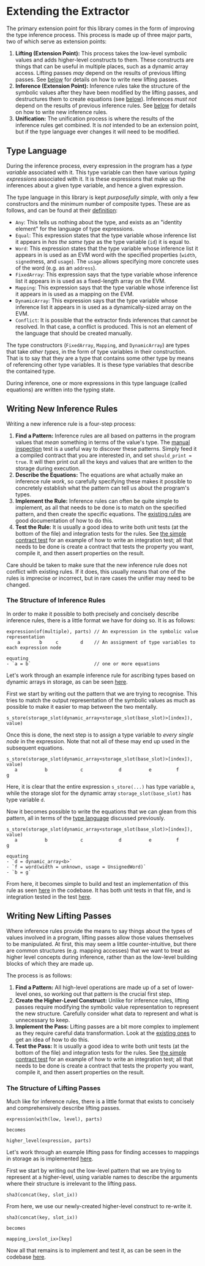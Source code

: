 # Extending the Extractor

The primary extension point for this library comes in the form of improving the type inference
process. This process is made up of three major parts, two of which serve as extension points:

1. **Lifting (Extension Point):** This process takes the low-level symbolic values and adds
   higher-level constructs to them. These constructs are things that can be useful in multiple
   places, such as a dynamic array access. Lifting passes _may_ depend on the results of previous
   lifting passes. See [below](#writing-new-lifting-passes) for details on how to write new lifting
   passes.
2. **Inference (Extension Point):** Inference rules take the structure of the symbolic values after
   they have been modified by the lifting passes, and destructures them to create equations (see
   [below](#type-language)). Inferences _must not_ depend on the results of previous inference
   rules. See [below](#writing-new-inference-rules) for details on how to write new inference rules.
3. **Unification:** The unification process is where the results of the inference rules get
   combined. It is _not_ intended to be an extension point, but if the type language ever changes it
   will need to be modified.

## Type Language

During the inference process, every expression in the program has a _type variable_ associated with
it. This type variable can then have various _typing expressions_ associated with it. It is these
expressions that make up the inferences about a given type variable, and hence a given expression.

The type language in this library is kept _purposefully simple_, with only a few constructors and
the minimum number of composite types. These are as follows, and can be found at
their [definition](../src/tc/expression.rs):

- `Any`: This tells us nothing about the type, and exists as an "identity element" for the language
  of type expressions.
- `Equal`: This expression states that the type variable whose inference list it appears in _has the
  same type_ as the type variable (`id`) it is equal to.
- `Word`: This expression states that the type variable whose inference list it appears in is used
  as an EVM word with the specified properties (`width`, `signed`ness, and `usage`). The `usage`
  allows specifying more concrete uses of the word (e.g. as an `address`).
- `FixedArray`: This expression says that the type variable whose inference list it appears in is
  used as a fixed-length array on the EVM.
- `Mapping`: This expression says that the type variable whose inference list it appears in is used
  as a mapping on the EVM.
- `DynamicArray`: This expression says that the type variable whose inference list it appears in is
  used as a dynamically-sized array on the EVM.
- `Conflict`: It is possible that the extractor finds inferences that cannot be resolved. In that
  case, a conflict is produced. This is not an element of the language that should be created
  manually.

The type constructors (`FixedArray`, `Mapping`, and `DynamicArray`) are types that take _other
types_, in the form of type variables in their construction. That is to say that they are a type
that contains some other type by means of referencing other type variables. It is these type
variables that describe the contained type.

During inference, one or more expressions in this type language (called equations) are written into
the typing state.

## Writing New Inference Rules

Writing a new inference rule is a four-step process:

1. **Find a Pattern:** Inference rules are all based on patterns in the program values that _mean_
   something in terms of the value's type. The [manual inspection](../tests/manual_inspection.rs)
   test is a useful way to discover these patterns. Simply feed it a compiled contract that you are
   interested in, and set `should_print = true`. It will then print out all the keys and values that
   are written to the storage during execution.
2. **Describe the Equations:** The equations are what actually make an inference rule _work_, so
   carefully specifying these makes it possible to concretely establish what the pattern can tell us
   about the program's types.
3. **Implement the Rule:** Inference rules can often be quite simple to implement, as all that needs
   to be done is to match on the specified pattern, and then create the specific equations. The
   [existing rules](../src/tc/rule) are good documentation of how to do this.
4. **Test the Rule:** It is usually a good idea to write both unit tests (at the bottom of the file)
   and integration tests for the rules. See [the simple contract test](../tests/simple_contract.rs)
   for an example of how to write an integration test; all that needs to be done is create a
   contract that tests the property you want, compile it, and then assert properties on the result.

Care should be taken to make sure that the new inference rule does not conflict with existing rules.
If it does, this usually means that one of the rules is imprecise or incorrect, but in rare cases
the unifier may need to be changed.

### The Structure of Inference Rules

In order to make it possible to both precisely and concisely describe inference rules, there is a
little format we have for doing so. It is as follows:

```text
expression(of(multiple), parts) // An expression in the symbolic value representation
    a       b     c        d    // An assignment of type variables to each expression node
    
equating
- `a = b`                       // one or more equations
```

Let's work through an example inference rule for ascribing types based on dynamic arrays in storage,
as can be seen [here](../src/tc/rule/dynamic_array_write.rs).

First we start by writing out the pattern that we are trying to recognise. This tries to match the
output representation of the symbolic values as much as possible to make it easier to map between
the two mentally.

```text
s_store(storage_slot(dynamic_array<storage_slot(base_slot)>[index]), value)
```

Once this is done, the next step is to assign a type variable to _every single node_ in the
expression. Note that not all of these may end up used in the subsequent equations.

```text
s_store(storage_slot(dynamic_array<storage_slot(base_slot)>[index]), value)
   a          b            c             d          e         f        g
```

Here, it is clear that the entire expression `s_store(...)` has type variable `a`, while the storage
slot for the dynamic array `storage_slot(base_slot)` has type variable `d`.

Now it becomes possible to write the equations that we can glean from this pattern, all in terms of
the [type language](#type-language) discussed previously.

```text
s_store(storage_slot(dynamic_array<storage_slot(base_slot)>[index]), value)
   a          b            c             d          e         f        g
   
equating
- `d = dynamic_array<b>`
- `f = word(width = unknown, usage = UnsignedWord)`
- `b = g`
```

From here, it becomes simple to build and test an implementation of this rule as
seen [here](../src/tc/rule/dynamic_array_write.rs) in the codebase. It has both unit tests in
that file, and is integration tested in the test [here](../tests/simple_contract.rs).

## Writing New Lifting Passes

Where inference rules provide the means to say things about the types of values involved in a
program, lifting passes allow those values themselves to be manipulated. At first, this may seem a
little counter-intuitive, but there are common structures (e.g. mapping accesses) that we want to
treat as higher level concepts during inference, rather than as the low-level building blocks of
which they are made up.

The process is as follows:

1. **Find a Pattern:** All high-level operations are made up of a set of lower-level ones, so
   working out that pattern is the crucial first step.
2. **Create the Higher-Level Construct:** Unlike for inference rules, lifting passes require
   modifying the symbolic value representation to represent the new structure. Carefully consider
   what data to represent and what is unnecessary to keep.
3. **Implement the Pass:** Lifting passes are a bit more complex to implement as they require
   careful data transformation. Look at the [existing ones](../src/tc/lift) to get an idea of
   how to do this.
4. **Test the Pass:** It is usually a good idea to write both unit tests (at the bottom of the file)
   and integration tests for the rules. See [the simple contract test](../tests/simple_contract.rs)
   for an example of how to write an integration test; all that needs to be done is create a
   contract that tests the property you want, compile it, and then assert properties on the result.

### The Structure of Lifting Passes

Much like for inference rules, there is a little format that exists to concisely and comprehensively
describe lifting passes.

```text
expression(with(low, level), parts)

becomes

higher_level(expression, parts)
```

Let's work through an example lifting pass for finding accesses to mappings in storage as is
implemented [here](../src/tc/lift/mapping_index.rs).

First we start by writing out the low-level pattern that we are trying to represent at a
higher-level, using variable names to describe the arguments where their structure is irrelevant to
the lifting pass.

```text
sha3(concat(key, slot_ix))
```

From here, we use our newly-created higher-level construct to re-write it.

```text
sha3(concat(key, slot_ix))

becomes

mapping_ix<slot_ix>[key]
```

Now all that remains is to implement and test it, as can be seen in the
codebase [here](../src/tc/lift/mapping_index.rs).
